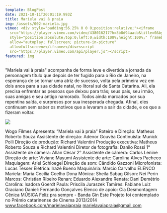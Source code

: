 ```yaml
---
template: BlogPost
date: 2021-10-11T20:01:19.993Z
title: Mariela vai à praia
img: /assets/002-mariela.jpg
vimeo: <div style="padding:56.25% 0 0 0;position:relative;"><iframe
  src="https://player.vimeo.com/video/438016217?h=3b8d94aacb&title=0&byline=0&portrait=0"
  style="position:absolute;top:0;left:0;width:100%;height:100%;" frameborder="0"
  allow="autoplay; fullscreen; picture-in-picture"
  allowfullscreen></iframe></div><script
  src="https://player.vimeo.com/api/player.js"></script>
featured: img
---
```

"Mariela vai à praia" acompanha de forma leve e divertida a jornada da personagem título que depois de ter fugido para o Rio de Janeiro, na esperança de se tornar uma atriz de sucesso, volta pela primeira vez em dois anos para a sua cidade natal, no litoral sul de Santa Catarina. Ali, ela precisa enfrentar as pessoas que deixou para trás; seus pais, seu irmão, suas amigas e seu antigo namorado. Todos ainda marcados por sua repentina saída, e surpresos por sua inesperada chegada. Afinal, eles continuam sem saber os motivos que a levaram a sair da cidade, e os que a fizeram voltar. 

![](/assets/011-voice.jpg)

Wogo Filmes Apresenta: “Mariela vai à praia” Roteiro e Direção: Matheus Roberto Souza Assistente de direção: Adenor Gouvêa Continuísta: Munick Polli Direção de produção: Richard Valentini Produção executiva: Matheus Roberto Souza e Richard Valentini Diretor de fotografia: Danilo Rossi 1° Assistente de câmera: Allan César 2° Assistente de câmera: Carlos Lenine Direção de arte: Viviane Mayumi Assistente de arte: Carolina Alves Pacheco Maquiagem: Ariel Schloegel Direção de som: Cândido Gazzoni Microfonista: Lucas Tesser Elétrica: Irazê Bueno Maquinária: Marcio Carvalho ELENCO Mariela: Maria Cecília Coelho Dona Mônica: Sheila Sabag Gilson: Nei Perin Marcos: Christian Ribeiro Renan: Eduardo Alexandre Renata: Dani Demétrio Carolina: Isadora Goerdt Paula: Priscila Juraszek Tamíres: Fabiane Luiz Graciano Daniel: Fernando Gonçalves Elenco de apoio: Cia Desmontagem Cênica MÚSICA Feliz pra sempre - Banda Gin Este Projeto foi contemplado no Prêmio catarinense de Cinema 2013/2014 www.facebook.com/marielavaiapraia marielavaiapraia@gmail.com